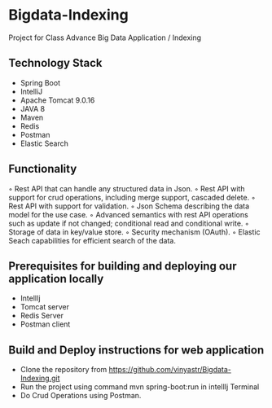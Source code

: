 # Bigdata-Indexing
Project for Class Advance Big Data Application / Indexing

## Technology Stack
* Spring Boot
* IntelliJ
* Apache Tomcat 9.0.16
* JAVA 8
* Maven
* Redis
* Postman
* Elastic Search

## Functionality
◦ Rest API that can handle any structured data in Json.
◦ Rest API with support for crud operations, including merge support, cascaded delete.
◦ Rest API with support for validation.
◦ Json Schema describing the data model for the use case.
◦ Advanced semantics with rest API operations such as update if not changed; conditional read and conditional write.
◦ Storage of data in key/value store.
◦ Security mechanism (OAuth).
◦ Elastic Seach capabilities for efficient search of the data.

## Prerequisites for building and deploying our application locally
* IntellIj
* Tomcat server
* Redis Server
* Postman client

## Build and Deploy instructions for web application
* Clone the repository from https://github.com/vinyastr/Bigdata-Indexing.git
* Run the project using command mvn spring-boot:run in intellIj Terminal
* Do Crud Operations using Postman.
